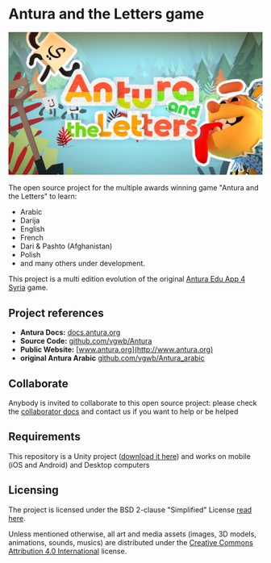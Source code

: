 # Antura and the Letters game

![antura_gametitle](docs/assets/img/antura_gametitle.jpg)

The open source project for the multiple awards winning game "Antura and the Letters" to learn:
- Arabic
- Darija
- English
- French
- Dari & Pashto (Afghanistan)
- Polish
- and many others under development.

This project is a multi edition evolution of the original [Antura Edu App 4 Syria](https://github.com/vgwb/Antura_arabic) game.

## Project references

- **Antura Docs:** [docs.antura.org](http://docs.antura.org)
- **Source Code:** [github.com/vgwb/Antura](https://github.com/vgwb/Antura)
- **Public Website:** [www.antura.org](http://www.antura.org)
- **original Antura Arabic** [github.com/vgwb/Antura_arabic](https://github.com/vgwb/Antura_arabic)

## Collaborate

Anybody is invited to collaborate to this open source project:
please check the [collaborator docs](https://docs.antura.org/HowTo/Collaborator.html) and contact us if you want to help or be helped

## Requirements

This repository is a Unity project ([download it here](https://unity.com/download)) and works on mobile (iOS and Android) and Desktop computers

## Licensing

The project is licensed under the BSD 2-clause "Simplified" License [read here](LICENSE.md).

Unless mentioned otherwise, all art and media assets (images, 3D models, animations, sounds, musics) are distributed under the [Creative Commons Attribution 4.0 International](http://creativecommons.org/licenses/by/4.0/) license.
